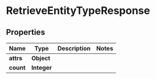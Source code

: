 
# RetrieveEntityTypeResponse

## Properties
Name | Type | Description | Notes
------------ | ------------- | ------------- | -------------
**attrs** | **Object** |  | 
**count** | **Integer** |  | 



